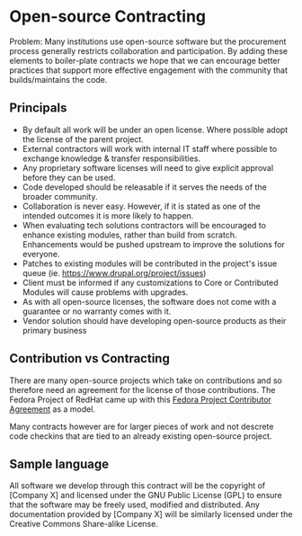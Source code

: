 # Open-source Contracting

Problem: Many institutions use open-source software but the procurement process generally restricts collaboration and participation. By adding these elements to boiler-plate contracts we hope that we can encourage better practices that support more effective engagement with the community that builds/maintains the code.

## Principals
- By default all work will be under an open license. Where possible adopt the license of the parent project. 
- External contractors will work with internal IT staff where possible to exchange knowledge & transfer responsibilities.
- Any proprietary software licenses will need to give explicit approval before they can be used.
- Code developed should be releasable if it serves the needs of the broader community.
- Collaboration is never easy. However, if it is stated as one of the intended outcomes it is more likely to happen.
- When evaluating tech solutions contractors will be encouraged to enhance existing modules, rather than build from scratch. Enhancements would be pushed upstream to improve the solutions for everyone.
- Patches to existing modules will be contributed in the project's issue queue (ie. https://www.drupal.org/project/issues)
- Client must be informed if any customizations to Core or Contributed Modules will cause problems with upgrades.
- As with all open-source licenses, the software does not come with a guarantee or no warranty comes with it.
- Vendor solution should have developing open-source products as their primary business

## Contribution vs Contracting

There are many open-source projects which take on contributions and so therefore need an agreement for the license of those contributions. The Fedora Project of RedHat came up with this [Fedora Project Contributor Agreement](https://fedoraproject.org/wiki/Legal:Fedora_Project_Contributor_Agreement?rd=Legal:FPCA) as a model. 

Many contracts however are for larger pieces of work and not descrete code checkins that are tied to an already existing open-source project.  

## Sample language

All software we develop through this contract will be the copyright of [Company X] and licensed under the GNU Public License (GPL) to ensure that the software may be freely used, modified and distributed. Any documentation provided by [Company X] will be similarly licensed under the Creative Commons Share-alike License.
